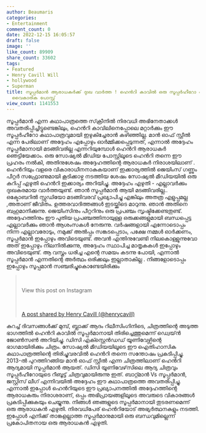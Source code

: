 ```yaml
---
author: Beaumaris
categories:
- Entertainment
comment_count: 0
date: 2022-12-15 16:05:57
draft: false
image: ''
like_count: 89909
share_count: 33602
tags:
- Featured
- Henry Cavill Will
- hollywood
- Superman
title: സൂപ്പർമാൻ ആരാധകർക്ക് ദുഃഖ വാർത്ത ! ഹെൻറി കാവിൽ ഒരു സൂപ്പർഹീറോ ആയി തിരിച്ചുവരില്ല,
  വൈകാരിക പോസ്റ്റ്
view_count: 1141553
---
```


സൂപ്പർമാൻ എന്ന കഥാപാത്രത്തെ സ്‌ക്രീനിൽ നിരവധി അഭിനേതാക്കൾ അവതരിപ്പിച്ചിട്ടുണ്ടെങ്കിലും, ഹെൻറി കാവിലിനെപ്പോലെ മറ്റാർക്കും ഈ സൂപ്പർഹീറോ കഥാപാത്രവുമായി ഇഴുകിച്ചേരാൻ കഴിഞ്ഞില്ല. മാൻ ഓഫ് സ്റ്റീൽ എന്ന പേരിലാണ് അദ്ദേഹം എപ്പോഴും ഓർമ്മിക്കപ്പെടുന്നത്, എന്നാൽ അദ്ദേഹം സൂപ്പർമാനായി മടങ്ങിവരില്ല എന്നറിയുമ്പോൾ ഹെൻറി ആരാധകർ ഞെട്ടിയേക്കാം. ഒരു സോഷ്യൽ മീഡിയ പോസ്റ്റിലൂടെ ഹെൻറി തന്നെ ഈ പ്രഹരം നൽകി, അതിനുശേഷം അദ്ദേഹത്തിന്റെ ആരാധകർ നിരാശയിലാണ് . ഹെൻറിയും വളരെ വികാരാധീനനാകുകയാണ് ഇക്കാര്യത്തിൽ ജെയിംസ് ഗണ്ണും പീറ്റർ സഫ്രോണുമായി കൂടിക്കാഴ്ച നടത്തിയ ശേഷം സോഷ്യൽ മീഡിയയിൽ ഒരു കുറിപ്പ് എഴുതി ഹെൻറി ഇക്കാര്യം അറിയിച്ചു. അദ്ദേഹം എഴുതി - എല്ലാവർക്കും ദുഃഖകരമായ വാർത്തയുണ്ട്. ഞാൻ സൂപ്പർമാൻ ആയി മടങ്ങിവരില്ല.. ഒക്ടോബറിൽ സ്റ്റുഡിയോ മടങ്ങിവരവ് പ്രഖ്യാപിച്ചു എങ്കിലും അതത്ര എളുപ്പമല്ല ,അതാണ് ജീവിതം. ഉത്തരവാദിത്തങ്ങൾ ഇടയ്ക്കിടെ മാറുന്നു. ഞാൻ അതിനെ ബഹുമാനിക്കുന്നു. ജെയിംസിനും പീറ്ററിനും ഒരു പ്രപഞ്ചം സൃഷ്ടിക്കേണ്ടതുണ്ട്. അദ്ദേഹത്തിനും ഈ പുതിയ പ്രപഞ്ചത്തിനായുള്ള ഒരുക്കങ്ങളുമായി ബന്ധപ്പെട്ട എല്ലാവർക്കും ഞാൻ ആശംസകൾ നേരുന്നു. വർഷങ്ങളായി എന്നോടൊപ്പം നിന്ന എല്ലാവരോടും, നമുക്ക് അൽപ്പം സങ്കടപ്പെടാം, പക്ഷേ നമ്മൾ ഓർക്കണം, സൂപ്പർമാൻ ഇപ്പോഴും അവിടെയുണ്ട്. അവൻ എന്തിനുവേണ്ടി നിലകൊള്ളുന്നുവോ അത് ഇപ്പോഴും നിലനിൽക്കുന്നു, അദ്ദേഹം സ്ഥാപിച്ച മാതൃകകൾ ഇപ്പോഴും അവിടെയുണ്ട്. ആ വസ്ത്രം ധരിച്ച എന്റെ സമയം കടന്നു പോയി, എന്നാൽ സൂപ്പർമാൻ എന്നതിന്റെ അർത്ഥം ഒരിക്കലും ഇല്ലാതാകില്ല . നിങ്ങളോടൊപ്പം ഇപ്പോഴും സൂപ്പമാൻ സഞ്ചരിച്ചുകൊണ്ടേയിരിക്കും 

> &nbsp; 
> 
> View this post on Instagram
> 
> &nbsp; 
> 
> [A post shared by Henry Cavill (@henrycavill)](https://www.instagram.com/reel/CkGjGIZL4rk/?utm_source=ig_embed&utm_campaign=loading)

കുറച്ച് ദിവസങ്ങൾക്ക് മുമ്പ്, ബ്ലാക്ക് ആദം റിലീസിംഗിനിടെ, ചിത്രത്തിന്റെ അടുത്ത ഭാഗത്തിൽ ഹെൻറി കാവിൽ സൂപ്പർമാനായി തിരിച്ചെത്തുമെന്ന് ഡ്വെയ്ൻ ജോൺസൺ അറിയിച്ചു. ഡിസി എക്സ്റ്റെൻഡഡ് യൂണിവേഴ്സിന്റെ ഭാഗമായിരിക്കും ചിത്രം. സോഷ്യൽ മീഡിയയിലൂടെ ഈ ഐതിഹാസിക കഥാപാത്രത്തിന്റെ തിരിച്ചുവരവിൽ ഹെൻറി തന്നെ സന്തോഷം പ്രകടിപ്പിച്ചു. 2013-ൽ പുറത്തിറങ്ങിയ മാൻ ഓഫ് സ്റ്റീൽ എന്ന ചിത്രത്തിലാണ് ഹെൻറി ആദ്യമായി സൂപ്പർമാൻ ആയത്. ഡിസി യൂണിവേഴ്‌സിലെ ആദ്യ ചിത്രവും സൂപ്പർഹീറോയുടെ റീബൂട്ട് ചിത്രവുമായിരുന്നു ഇത്. ബാറ്റ്മാൻ Vs സൂപ്പർമാൻ, ജസ്റ്റിസ് ലീഗ് എന്നിവയിൽ അദ്ദേഹം ഈ കഥാപാത്രത്തെ അവതരിപ്പിച്ചു. എന്നാൽ ഇപ്പോൾ ഹെൻ‌റിയുടെ ഈ പ്രഖ്യാപനത്തിൽ അദ്ദേഹത്തിന്റെ ആരാധകരും നിരാശരാണ്, ഒപ്പം അഭിപ്രായങ്ങളിലൂടെ അവരുടെ വികാരങ്ങൾ പ്രകടിപ്പിക്കുകയും ചെയ്യുന്നു. നിങ്ങൾ ഞങ്ങളുടെ സൂപ്പർമാനായി തുടരണമെന്ന് ഒരു ആരാധകൻ എഴുതി. നിരവധിപേര് ഹെൻറിയോട് അഭ്യർത്ഥനകളും നടത്തി. ഇപ്പോൾ എനിക്ക് താങ്കളല്ലാത്ത സൂപ്പർമാനുമായി ഒരു ബന്ധവുമില്ലെന്ന് പ്രകോപിതനായ ഒരു ആരാധകൻ എഴുതി.